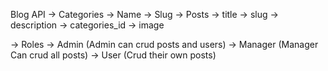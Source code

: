 Blog API
	-> Categories
		-> Name
		-> Slug
	-> Posts
		-> title
		-> slug
		-> description
		-> categories_id
		-> image

-> Roles
	-> Admin (Admin can crud posts and users)
	-> Manager (Manager Can crud all posts)
	-> User (Crud their own posts)
